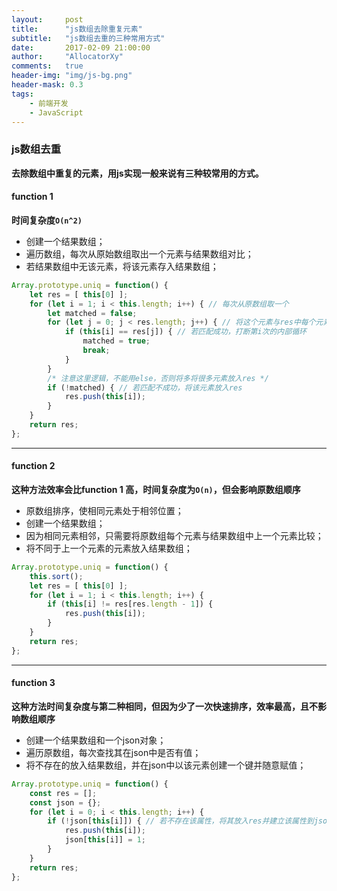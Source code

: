 ```yaml
---
layout:     post
title:      "js数组去除重复元素"
subtitle:   "js数组去重的三种常用方式"
date:       2017-02-09 21:00:00
author:     "AllocatorXy"
comments:   true
header-img: "img/js-bg.png"
header-mask: 0.3
tags:
    - 前端开发
    - JavaScript
---
```


### js数组去重
**去除数组中重复的元素，用js实现一般来说有三种较常用的方式。**

#### function 1
**时间复杂度`O(n^2)`**

- 创建一个结果数组；
- 遍历数组，每次从原始数组取出一个元素与结果数组对比；
- 若结果数组中无该元素，将该元素存入结果数组；

```javascript
Array.prototype.uniq = function() {
    let res = [ this[0] ];
    for (let i = 1; i < this.length; i++) { // 每次从原数组取一个
        let matched = false;
        for (let j = 0; j < res.length; j++) { // 将这个元素与res中每个元素对比
            if (this[i] == res[j]) { // 若匹配成功，打断第i次的内部循环
                matched = true;
                break;
            }
        }
        /* 注意这里逻辑，不能用else，否则将多将很多元素放入res */
        if (!matched) { // 若匹配不成功，将该元素放入res
            res.push(this[i]);
        }
    }
    return res;
};
```
<hr />

#### function 2
**这种方法效率会比function 1 高，时间复杂度为`O(n)`，但会影响原数组顺序**

- 原数组排序，使相同元素处于相邻位置；
- 创建一个结果数组；
- 因为相同元素相邻，只需要将原数组每个元素与结果数组中上一个元素比较；
- 将不同于上一个元素的元素放入结果数组；

```javascript
Array.prototype.uniq = function() {
    this.sort();
    let res = [ this[0] ];
    for (let i = 1; i < this.length; i++) {
        if (this[i] != res[res.length - 1]) {
            res.push(this[i]);
        }
    }
    return res;
};
```
<hr />

#### function 3
**这种方法时间复杂度与第二种相同，但因为少了一次快速排序，效率最高，且不影响数组顺序**

- 创建一个结果数组和一个json对象；
- 遍历原数组，每次查找其在json中是否有值；
- 将不存在的放入结果数组，并在json中以该元素创建一个键并随意赋值；

```javascript
Array.prototype.uniq = function() {
    const res = [];
    const json = {};
    for (let i = 0; i < this.length; i++) {
        if (!json[this[i]]) { // 若不存在该属性，将其放入res并建立该属性到json
            res.push(this[i]);
            json[this[i]] = 1;
        }
    }
    return res;
};
```
